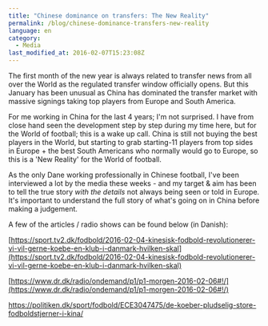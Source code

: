 ```yaml
---
title: "Chinese dominance on transfers: The New Reality"
permalink: /blog/chinese-dominance-transfers-new-reality
language: en
category:
  - Media
last_modified_at: 2016-02-07T15:23:08Z
---
```


The first month of the new year is always related to transfer news from all over the World as the regulated transfer window officially opens. But this January has been unusual as China has dominated the transfer market with massive signings taking top players from Europe and South America.

For me working in China for the last 4 years; I'm not surprised. I have from close hand seen the development step by step during my time here, but for the World of football; this is a wake up call. China is still not buying the best players in the World, but starting to grab starting-11 players from top sides in Europe + the best South Americans who normally would go to Europe, so this is a 'New Reality' for the World of football.

As the only Dane working professionally in Chinese football, I've been interviewed a lot by the media these weeks - and my target & aim has been to tell the true story _with the details_ not always being seen or told in Europe. It's important to understand the full story of what's going on in China before making a judgement.

A few of the articles / radio shows can be found below (in Danish):

[https://sport.tv2.dk/fodbold/2016-02-04-kinesisk-fodbold-revolutionerer-vi-vil-gerne-koebe-en-klub-i-danmark-hvilken-skal](https://sport.tv2.dk/fodbold/2016-02-04-kinesisk-fodbold-revolutionerer-vi-vil-gerne-koebe-en-klub-i-danmark-hvilken-skal)

[https://www.dr.dk/radio/ondemand/p1/p1-morgen-2016-02-06#!/](https://www.dr.dk/radio/ondemand/p1/p1-morgen-2016-02-06#!/)

<https://politiken.dk/sport/fodbold/ECE3047475/de-koeber-pludselig-store-fodboldstjerner-i-kina/>
